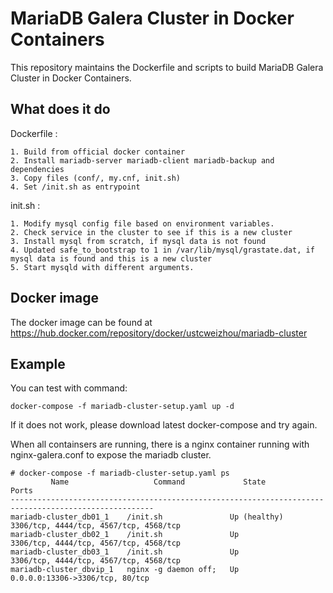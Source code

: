 # MariaDB Galera Cluster in Docker Containers

This repository maintains the Dockerfile and scripts to build MariaDB Galera Cluster in Docker Containers.

## What does it do

Dockerfile : 

    1. Build from official docker container
    2. Install mariadb-server mariadb-client mariadb-backup and dependencies
    3. Copy files (conf/, my.cnf, init.sh)
    4. Set /init.sh as entrypoint

init.sh :

    1. Modify mysql config file based on environment variables.
    2. Check service in the cluster to see if this is a new cluster
    3. Install mysql from scratch, if mysql data is not found
    4. Updated safe_to_bootstrap to 1 in /var/lib/mysql/grastate.dat, if mysql data is found and this is a new cluster
    5. Start mysqld with different arguments.

## Docker image
 The docker image can be found at https://hub.docker.com/repository/docker/ustcweizhou/mariadb-cluster

## Example

You can test with command:

    docker-compose -f mariadb-cluster-setup.yaml up -d

If it does not work, please download latest docker-compose and try again.

When all containsers are running, there is a nginx container running with nginx-galera.conf to expose the mariadb cluster.

    # docker-compose -f mariadb-cluster-setup.yaml ps
             Name                   Command             State                       Ports
    ------------------------------------------------------------------------------------------------------
    mariadb-cluster_db01_1    /init.sh               Up (healthy)   3306/tcp, 4444/tcp, 4567/tcp, 4568/tcp
    mariadb-cluster_db02_1    /init.sh               Up             3306/tcp, 4444/tcp, 4567/tcp, 4568/tcp
    mariadb-cluster_db03_1    /init.sh               Up             3306/tcp, 4444/tcp, 4567/tcp, 4568/tcp
    mariadb-cluster_dbvip_1   nginx -g daemon off;   Up             0.0.0.0:13306->3306/tcp, 80/tcp
